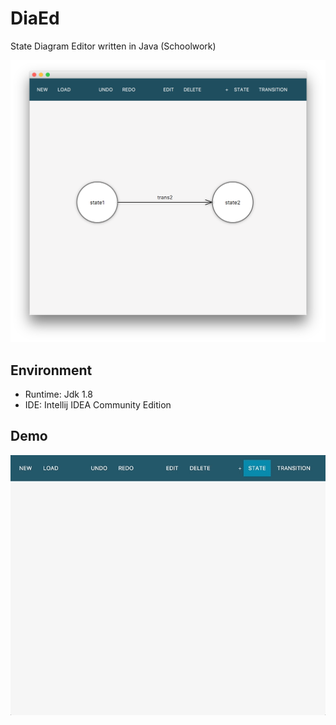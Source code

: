 # DiaEd

State Diagram Editor written in Java (Schoolwork)

![](screenshot.png)


## Environment

- Runtime: Jdk 1.8
- IDE: Intellij IDEA Community Edition


## Demo

![](demo.gif)